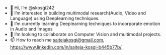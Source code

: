 - 👋 Hi, I’m @skosgi242
- 👀 I’m interested in building multimodal research(Audio, Video and Language) using Deeplearning techniques.
- 🌱 I’m currently learning Deeplearning techniques to incorporate emotion in Audio and Images
- 💞️ I’m looking to collaborate on Computer Vision and multimodal projects.
- 📫 How to reach me saitejakosgi@gmail.com, https://www.linkedin.com/in/saiteja-kosgi-b445b77b/

<!---
skosgi242/skosgi242 is a ✨ special ✨ repository because its `README.md` (this file) appears on your GitHub profile.
You can click the Preview link to take a look at your changes.
--->
